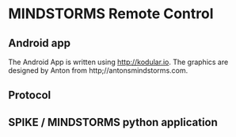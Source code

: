 # MINDSTORMS Remote Control

## Android app

The Android App is written using http://kodular.io. The graphics are designed by Anton from http;//antonsmindstorms.com.


## Protocol

## SPIKE / MINDSTORMS python application